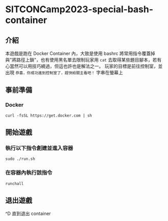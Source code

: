 # SITCONCamp2023-special-bash-container

## 介紹
本遊戲是跑在 Docker Container 內，大致是使用 bashrc 將常用指令覆蓋掉與"將路徑上鎖"，也有使用黑名單去限制玩家用 `cat` 去取得某些題目腳本，若有心當然可以用技巧繞過，但這也許也是解法之一。
玩家的目標是前往控制室，並出現 `恭喜，你成功進到控制室了，趕快給關主看吧！` 字串在螢幕上
## 事前準備
### Docker
```
curl -fsSL https://get.docker.com | sh
```

## 開始遊戲
### 執行以下指令創建並進入容器
```
sudo ./run.sh
```
### 在容器內執行該指令
```
runchall
```

## 退出遊戲
^D 直到退出 container

